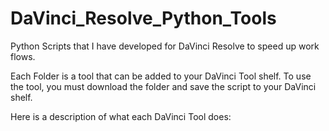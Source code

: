 # DaVinci_Resolve_Python_Tools
Python Scripts that I have developed for DaVinci Resolve to speed up work flows. 

Each Folder is a tool that can be added to your DaVinci Tool shelf. To use the tool, you must download the folder and save the script to your DaVinci shelf. 

Here is a description of what each DaVinci Tool does:

